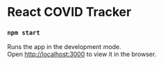 # React COVID Tracker




### `npm start`

Runs the app in the development mode.<br />
Open [http://localhost:3000](http://localhost:3000) to view it in the browser.


